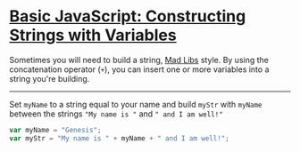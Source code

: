# [Basic JavaScript: Constructing Strings with Variables](https://learn.freecodecamp.org/javascript-algorithms-and-data-structures/basic-javascript/constructing-strings-with-variables/)

Sometimes you will need to build a string, [Mad Libs](https://en.wikipedia.org/wiki/Mad_Libs) style. By using the concatenation operator (`+`), you can insert one or more variables into a string you're building.

---

Set `myName` to a string equal to your name and build `myStr` with `myName` between the strings `"My name is "` and `" and I am well!"`

```js
var myName = "Genesis";
var myStr = "My name is " + myName + " and I am well!";
```
